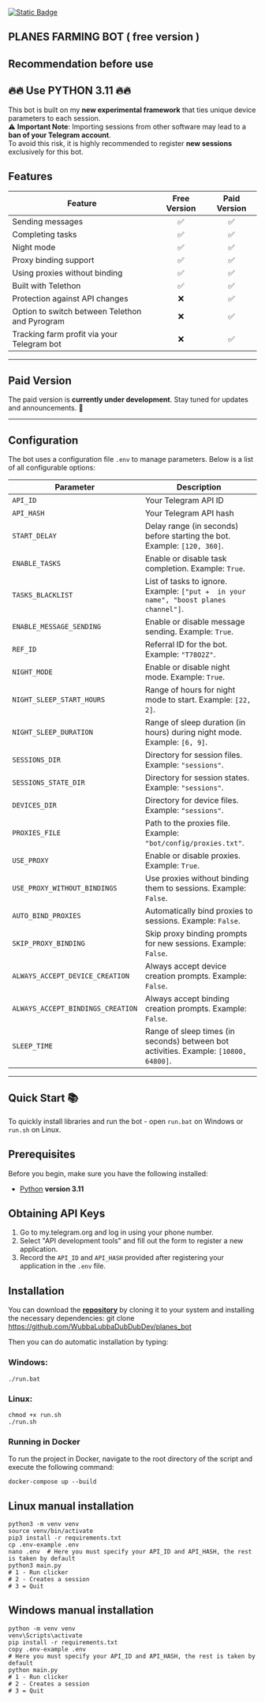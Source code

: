 [![Static Badge](https://img.shields.io/badge/Telegram-Bot%20Link-Link?style=for-the-badge&logo=Telegram&logoColor=white&logoSize=auto&color=blue)](https://t.me/notpixel/app?startapp=f411905106)

## PLANES FARMING BOT ( free version )

## Recommendation before use

## 🔥🔥 Use PYTHON 3.11 🔥🔥

This bot is built on my **new experimental framework** that ties unique device parameters to each session.  
⚠️ **Important Note**: Importing sessions from other software may lead to a **ban of your Telegram account**.  
To avoid this risk, it is highly recommended to register **new sessions** exclusively for this bot.  

## Features

| Feature                                        | Free Version | Paid Version |
|------------------------------------------------|:------------:|:------------:|
| Sending messages                               |      ✅       |      ✅       |
| Completing tasks                               |      ✅       |      ✅       |
| Night mode                                     |      ✅       |      ✅       |
| Proxy binding support                          |      ✅       |      ✅       |
| Using proxies without binding                  |      ✅       |      ✅       |
| Built with Telethon                            |      ✅       |      ✅       |
| Protection against API changes                 |      ❌       |      ✅       |
| Option to switch between Telethon and Pyrogram |      ❌       |      ✅       |
| Tracking farm profit via your Telegram bot     |      ❌       |      ✅       |

---

## Paid Version

The paid version is **currently under development**. Stay tuned for updates and announcements. 🚀

---

## Configuration

The bot uses a configuration file `.env` to manage parameters. Below is a list of all configurable options:

| Parameter                         | Description                                                                           |
|-----------------------------------|---------------------------------------------------------------------------------------|
| `API_ID`                          | Your Telegram API ID                                                                  |
| `API_HASH`                        | Your Telegram API hash                                                                |
| `START_DELAY`                     | Delay range (in seconds) before starting the bot. Example: `[120, 360]`.              |
| `ENABLE_TASKS`                    | Enable or disable task completion. Example: `True`.                                   |
| `TASKS_BLACKLIST`                 | List of tasks to ignore. Example: `["put ✈️  in your name", "boost planes channel"]`. |
| `ENABLE_MESSAGE_SENDING`          | Enable or disable message sending. Example: `True`.                                   |
| `REF_ID`                          | Referral ID for the bot. Example: `"T78O2Z"`.                                         |
| `NIGHT_MODE`                      | Enable or disable night mode. Example: `True`.                                        |
| `NIGHT_SLEEP_START_HOURS`         | Range of hours for night mode to start. Example: `[22, 2]`.                           |
| `NIGHT_SLEEP_DURATION`            | Range of sleep duration (in hours) during night mode. Example: `[6, 9]`.              |
| `SESSIONS_DIR`                    | Directory for session files. Example: `"sessions"`.                                   |
| `SESSIONS_STATE_DIR`              | Directory for session states. Example: `"sessions"`.                                  |
| `DEVICES_DIR`                     | Directory for device files. Example: `"sessions"`.                                    |
| `PROXIES_FILE`                    | Path to the proxies file. Example: `"bot/config/proxies.txt"`.                        |
| `USE_PROXY`                       | Enable or disable proxies. Example: `True`.                                           |
| `USE_PROXY_WITHOUT_BINDINGS`      | Use proxies without binding them to sessions. Example: `False`.                       |
| `AUTO_BIND_PROXIES`               | Automatically bind proxies to sessions. Example: `False`.                             |
| `SKIP_PROXY_BINDING`              | Skip proxy binding prompts for new sessions. Example: `False`.                        |
| `ALWAYS_ACCEPT_DEVICE_CREATION`   | Always accept device creation prompts. Example: `False`.                              |
| `ALWAYS_ACCEPT_BINDINGS_CREATION` | Always accept binding creation prompts. Example: `False`.                             |
| `SLEEP_TIME`                      | Range of sleep times (in seconds) between bot activities. Example: `[10800, 64800]`.  |

---

## Quick Start 📚

To quickly install libraries and run the bot - open `run.bat` on Windows or `run.sh` on Linux.

## Prerequisites
Before you begin, make sure you have the following installed:
- [Python](https://www.python.org/downloads/) **version 3.11**

## Obtaining API Keys
1. Go to my.telegram.org and log in using your phone number.
2. Select "API development tools" and fill out the form to register a new application.
3. Record the `API_ID` and `API_HASH` provided after registering your application in the `.env` file.

## Installation
You can download the [**repository**](https://github.com/WubbaLubbaDubDubDev/planes_bot) by cloning it to your system and installing the necessary dependencies:
git clone https://github.com/WubbaLubbaDubDubDev/planes_bot


Then you can do automatic installation by typing:

### Windows:
```shell
./run.bat
```

### Linux:
```shell
chmod +x run.sh
./run.sh
```

### Running in Docker

To run the project in Docker, navigate to the root directory of the script and execute the following command:
```shell
docker-compose up --build
```

## Linux manual installation
```shell
python3 -m venv venv
source venv/bin/activate
pip3 install -r requirements.txt
cp .env-example .env
nano .env  # Here you must specify your API_ID and API_HASH, the rest is taken by default
python3 main.py
# 1 - Run clicker
# 2 - Creates a session
# 3 = Quit
```

## Windows manual installation
```shell
python -m venv venv
venv\Scripts\activate
pip install -r requirements.txt
copy .env-example .env
# Here you must specify your API_ID and API_HASH, the rest is taken by default
python main.py
# 1 - Run clicker
# 2 - Creates a session
# 3 = Quit
```
